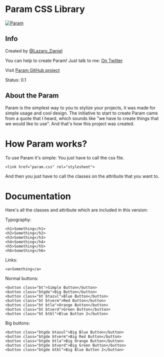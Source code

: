 Param CSS Library
=====

[![Param](http://2.bp.blogspot.com/-dZhmuqM-APg/UkltI9Zbd3I/AAAAAAAABg4/QjUkGR5FU6A/s1600/Param.png)](htts://github.com/LazaroDaniel/Param)

Info
----

Created by [@Lazaro_Daniel](http://twitter.com/Lazaro_Daniel)

You can help to create Param! Just talk to me: [On Twitter](http://twitter.com/Lazaro_Daniel)

Visit [Param GitHub project](htts://github.com/LazaroDaniel/Param)

Status: 0.1

About the Param
----

Param is the simplest way to you to stylize your projects, it was made for simple usage and cool design. The initiative to start to create Param came from a quote that I heard, which sounds like "we have to create things that we would like to use". And that's how this project was created.


How Param works?
=====
To use Param it's simple: You just have to call the css file.

	<link href="param.css" rel="stylesheet">

And then you just have to call the classes on the attribute that you want to.

Documentation
======

Here's all the classes and attribute which are included in this version:

Typography:

	<h1>Something</h1>
	<h2>Something</h2>
	<h3>Something</h3>
	<h4>Something</h4>
	<h5>Something</h5>
	<h6>Something</h6>

Links:

	<a>Something</a>

Normal buttons:

	<button class="bt">Simple Button</button>
	<button class="btgde">Big Button</button>
	<button class="bt btazul">Blue Button</button>
	<button class="bt btverm">Red Button</button>
	<button class="bt btla">Orange Button</button>
	<button class="bt btverd">Green Button</button>
	<button class="bt btbl">Blue Button 2</button>

Big buttons:

	<button class="btgde btazul">Big Blue Button</button>
	<button class="btgde btverm">Big Red Button</button>
	<button class="btgde btla">Big Orange Button</button>
	<button class="btgde btverd">Big Green Button</button>
	<button class="btgde btbl">Big Blue Button 2</button>
